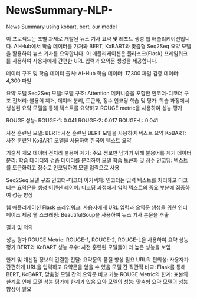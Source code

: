 # NewsSummary-NLP-
News Summary using kobart, bert, our model

이 프로젝트는 조별 과제로 개발된 뉴스 기사 요약 및 레포트 생성 웹 애플리케이션입니다. AI-Hub에서 학습 데이터를 가져와 BERT, KoBART와 맞춤형 Seq2Seq 요약 모델을 활용하여 뉴스 기사를 요약합니다. 이 애플리케이션은 플라스크(Flask) 프레임워크를 사용하여 사용자에게 간편한 URL 입력과 요약문 생성을 제공합니다.

데이터 구조 및 학습
데이터 출처: AI-Hub
학습 데이터: 17,300 파일
검증 데이터: 4,300 파일

요약 모델
Seq2Seq 모델:
모델 구조: Attention 메커니즘을 포함한 인코더-디코더 구조
전처리: 불용어 제거, 데이터 분리, 토큰화, 정수 인코딩
학습 및 평가: 학습 과정에서 생성된 요약 모델을 통해 텍스트를 요약하고 ROUGE metric을 사용하여 성능 평가

ROUGE 성능:
ROUGE-1: 0.041
ROUGE-2: 0.017
ROUGE-L: 0.041

사전 훈련된 모델:
BERT: 사전 훈련된 BERT 모델을 사용하여 텍스트 요약
KoBART: 사전 훈련된 KoBART 모델을 사용하여 한국어 텍스트 요약

기술적 개요
데이터 전처리
불용어 제거: 주요 정보만 남기기 위해 불용어를 제거
데이터 분리: 학습 데이터와 검증 데이터를 분리하여 모델 학습
토큰화 및 정수 인코딩: 텍스트를 토큰화하고 정수로 인코딩하여 모델 입력으로 사용

Seq2Seq 모델 구조
인코더-디코더 아키텍처: 인코더는 입력 텍스트를 처리하고 디코더는 요약문을 생성
어텐션 레이어: 디코딩 과정에서 입력 텍스트의 중요 부분에 집중하여 성능 향상

웹 애플리케이션
Flask 프레임워크: 사용자에게 URL 입력과 요약문 생성을 위한 인터페이스 제공
웹 스크래핑: BeautifulSoup을 사용하여 뉴스 기사 본문을 추출

결과 및 의의

성능 평가
ROUGE Metric: ROUGE-1, ROUGE-2, ROUGE-L을 사용하여 요약 성능 평가
BERT와 KoBART 성능 우수: 사전 훈련된 모델들이 더 높은 성능을 보임

한계 및 개선점
정보의 간결한 전달: 요약문의 품질 향상 필요
URL의 편의성: 사용자가 간편하게 URL을 입력하고 요약문을 얻을 수 있음
모델 간 직관적 비교: Flask를 통해 BERT, KoBART, 맞춤형 모델 간의 요약문 비교 가능
ROUGE Metric의 한계: 표본의 한계로 인해 모델 성능 평가에 한계가 있음
요약 모델의 성능: 맞춤형 요약 모델의 성능 향상이 필요
